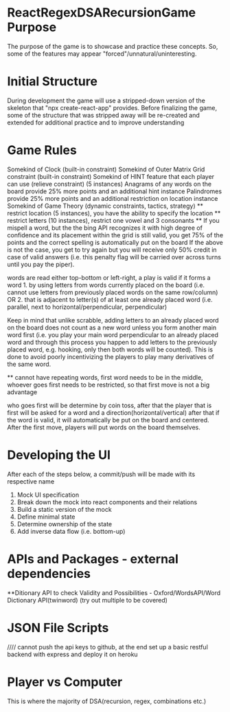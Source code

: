 # ReactRegexDSARecursionGame Purpose

The purpose of the game is to showcase and practice these concepts.
So, some of the features may appear "forced"/unnatural/uninteresting.

# Initial Structure

During development the game will use a stripped-down version of the skeleton that "npx create-react-app" provides.
Before finalizing the game, some of the structure that was stripped away will be re-created and extended for additional practice
and to improve understanding

# Game Rules

Somekind of Clock (built-in constraint)
Somekind of Outer Matrix Grid constraint (built-in constraint)
Somekind of HINT feature that each player can use (relieve constraint) (5 instances)
Anagrams of any words on the board provide 25% more points and an additional hint instance
Palindromes provide 25% more points and an additional restriction on location instance
Somekind of Game Theory (dynamic constraints, tactics, strategy)
** restrict location (5 instances), you have the ability to specify the location
** restrict letters (10 instances), restrict one vowel and 3 consonants
\*\* If you mispell a word, but the the bing API recognizes it with high degree of confidence and its placement within the grid
is still valid, you get 75% of the points and the correct spelling is automatically put on the board
If the above is not the case, you get to try again but you will receive only 50% credit in case of valid answers (i.e. this penalty flag will be carried over across turns until you pay the piper).

words are read either top-bottom or left-right, a play is valid if it forms a word 1. by using letters from words currently placed on the board (i.e. cannot use letters from previously placed words on the same row/column) OR 2. that is adjacent to letter(s) of at least one already placed word (i.e. parallel, next to horizontal/perpendicular, perpendicular)

Keep in mind that unlike scrabble, adding letters to an already placed word on the board does not count as a new word unless you form another main word first (i.e. you play your main word perpendicular to an already placed word and through this process you happen to add letters to the previously placed word, e.g. hooking, only then both words will be counted). This is done to avoid poorly incentivizing the players to play many derivatives of the same word.

\*\* cannot have repeating words, first word needs to be in the middle, whoever goes first needs to be restricted, so that first move is not a big advantage

who goes first will be determine by coin toss, after that the player that is first will be asked for a word and a direction(horizontal/vertical)
after that if the word is valid, it will automatically be put on the board and centered. After the first move, players will put words on the board themselves.

# Developing the UI

After each of the steps below, a commit/push will be made with its respective name

1. Mock UI specification
2. Break down the mock into react components and their relations
3. Build a static version of the mock
4. Define minimal state
5. Determine ownership of the state
6. Add inverse data flow (i.e. bottom-up)

# APIs and Packages - external dependencies

\*\*Ditionary API to check Validity and Possibilities - Oxford/WordsAPI/Word Dictionary API(twinword) (try out multiple to be covered)

# JSON File Scripts

//// cannot push the api keys to github, at the end set up a basic restful backend with express and deploy it on heroku

# Player vs Computer

This is where the majority of DSA(recursion, regex, combinations etc.)

